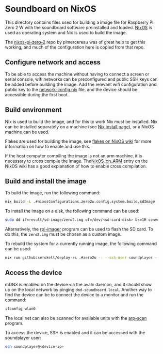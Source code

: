 # Soundboard on NixOS

This directory contains files used for building a image file for Raspberry Pi
Zero 2 W with the soundboard software preinstalled and loaded.
[NixOS](https://nixos.org/) is used as operating system and Nix is used to
build the image.

The [nixos-pi-zero-2](https://github.com/plmercereau/nixos-pi-zero-2) repo by
plmercereau was of great help to get this working, and much of the
configuration here is copied from that repo.

## Configure network and access

To be able to access the machine without having to connect a screen or serial
console, wifi networks can be preconfigured and public SSH keys can be added
before building the image. Add the relevant wifi configuration and public key
to the [network-config.nix](./network-config.nix) file, and the
device should be accessible during the first boot.

## Build environment

Nix is used to build the image, and for this to work Nix must be installed. Nix
can be installed separately on a machine (see [Nix install page](https://nixos.org/download/)),
or a NixOS machine can be used.

Flakes are used for building the image, see [flakes on NixOS wiki](https://nixos.wiki/wiki/flakes)
for more information on how to enable and use this.

If the host computer compiling the image is not an arm machine, it is necessary to cross compile the image. The[NixOS_on_ARM](https://nixos.wiki/wiki/NixOS_on_ARM#Cross-compiling) entry on the NixOS wiki has a good explanation of how to enable cross compilation.

## Build and install the image

To build the image, run the following command:

```sh
nix build -L .#nixosConfigurations.zero2w.config.system.build.sdImage
```

To install the image on a disk, the following command can be used:

```sh
sudo dd if=result/sd-image/zero2.img of=/dev/<sd-card-disk> bs=1M conv=fsync status=progress
```

Alternatively, the [rpi-imager](https://github.com/raspberrypi/rpi-imager)
program can be used to flash the SD card. To do this, the `zero2.img` must be
chosen as a custom image.

To rebuild the system for a currently running image, the following command can
be used:

```sh
nix run github:serokell/deploy-rs .#zero2w -- --ssh-user soundplayer --hostname dnd-soundboard.local
```

## Access the device

mDNS is enabled on the device via the avahi daemon, and it should show up on
the local network by pinging `dnd-soundboard.local`. Another way to find the device
can be to connect the device to a monitor and run the command:

```sh
ifconfig wlan0
```

The local net can also be scanned for available units with the [arp-scan](https://github.com/royhills/arp-scan) program.

To access the device, SSH is enabled and it can be accessed with the soundplayer user:

```sh
ssh soundplayer@<device-ip>
```
